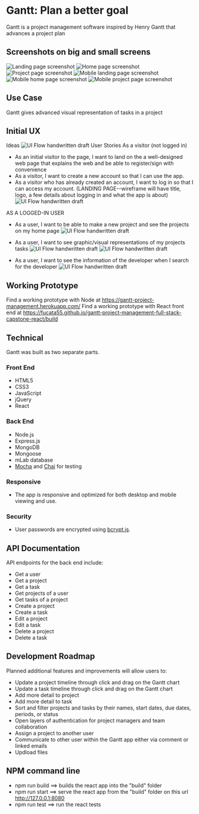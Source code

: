 # Gantt: Plan a better goal

Gantt is a project management software inspired by Henry Gantt that advances a project plan

## Screenshots on big and small screens
![Landing page screenshot](https://github.com/fucata55/gantt-project-management-full-stack-capstone-react/blob/master/assets/images/screenshot-landing.png)
![Home page screenshot](https://github.com/fucata55/gantt-project-management-full-stack-capstone-react/blob/master/assets/images/screenshot-home.png)
![Project page screenshot](https://github.com/fucata55/gantt-project-management-full-stack-capstone-react/blob/master/assets/images/screenshot-project.png)
![Mobile landing page screenshot](https://github.com/fucata55/gantt-project-management-full-stack-capstone-react/blob/master/assets/images/screenshot-landing-mobile.png)
![Mobile home page screenshot](https://github.com/fucata55/gantt-project-management-full-stack-capstone-react/blob/master/assets/images/screenshot-home-mobile.png)
![Mobile project page screenshot](https://github.com/fucata55/gantt-project-management-full-stack-capstone-react/blob/master/assets/images/screenshot-project-mobile.png)


## Use Case
Gantt gives advanced visual representation of tasks in a project

## Initial UX
Ideas
![UI Flow handwritten draft](https://github.com/fucata55/gantt-project-management-full-stack-capstone-react/blob/master/github-images/ideas.jpg)
User Stories
As a visitor (not logged in)

* As an initial visitor to the page, I want to land on the a well-designed web page that explains the web and be able to register/sign with convenience
* As a visitor, I want to create a new account so that I can use the app.
* As a visitor who has already created an account, I want to log in so that I can access my account.
(LANDING PAGE--wireframe will have title, logo, a few details about logging in and what the app is about)
![UI Flow handwritten draft](https://github.com/fucata55/gantt-project-management-full-stack-capstone-react/blob/master/github-images/landing-page.jpg)

AS A LOGGED-IN USER
* As a user, I want to be able to make a new project and see the projects on my home page
![UI Flow handwritten draft](https://github.com/fucata55/gantt-project-management-full-stack-capstone-react/blob/master/github-images/home.jpg)

* As a user, I want to see graphic/visual representations of my projects tasks
![UI Flow handwritten draft](https://github.com/fucata55/gantt-project-management-full-stack-capstone-react/blob/master/github-images/project-tasks.jpg)
![UI Flow handwritten draft](https://github.com/fucata55/gantt-project-management-full-stack-capstone-react/blob/master/github-images/project-gantt-chart.jpg)

* As a user, I want to see the information of the developer when I search for the developer
![UI Flow handwritten draft](https://github.com/fucata55/gantt-project-management-full-stack-capstone-react/blob/master/github-images/contact.jpg)

## Working Prototype
Find a working prototype with Node at https://gantt-project-management.herokuapp.com/
Find a working prototype with React front end at https://fucata55.github.io/gantt-project-management-full-stack-capstone-react/build


## Technical
Gantt was built as two separate parts.

<h3>Front End</h3>
<ul>
    <li>HTML5</li>
    <li>CSS3</li>
    <li>JavaScript</li>
    <li>jQuery</li>
    <li>React</li>
</ul>
<h3>Back End</h3>
<ul>
    <li>Node.js</li>
    <li>Express.js</li>
    <li>MongoDB</li>
    <li>Mongoose</li>
    <li>mLab database</li>
    <li><a href="https://mochajs.org/">Mocha</a> and <a href="http://chaijs.com/">Chai</a> for testing</li>
</ul>
<h3>Responsive</h3>
<ul>
    <li>The app is responsive and optimized for both desktop and mobile viewing and use.</li>
</ul>
<h3>Security</h3>
<ul>
    <li>User passwords are encrypted using <a href="https://github.com/dcodeIO/bcrypt.js">bcrypt.js</a>.</li>
</ul>

## API Documentation
API endpoints for the back end include:
* Get a user
* Get a project
* Get a task
* Get projects of a user
* Get tasks of a project
* Create a project
* Create a task
* Edit a project
* Edit a task
* Delete a project
* Delete a task

## Development Roadmap
Planned additional features and improvements will allow users to:
* Update a project timeline through click and drag on the Gantt chart
* Update a task timeline through click and drag on the Gantt chart
* Add more detail to project
* Add more detail to task
* Sort and filter projects and tasks by their names, start dates, due dates, periods, or status
* Open layers of authentication for project managers and team collaboration
* Assign a project to another user
* Communicate to other user within the Gantt app either via comment or linked emails
* Updload files

## NPM command line
* npm run build ==> builds the react app into the "build" folder
* npm run start ==> serve the react app from the "build" folder on this url http://127.0.0.1:8080
* npm run test ==> run the react tests
